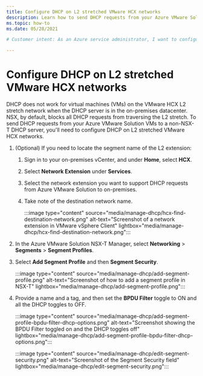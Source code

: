 ```yaml
---
title: Configure DHCP on L2 stretched VMware HCX networks
description: Learn how to send DHCP requests from your Azure VMware Solution VMs to a non-NSX-T DHCP server.
ms.topic: how-to
ms.date: 05/28/2021

# Customer intent: As an Azure service administrator, I want to configure DHCP on L2 stretched VMware HCX networks to send DHCP requests from my Azure VMware Solution VMs to a non-NSX-T DHCP server. 

---
```


# Configure DHCP on L2 stretched VMware HCX networks

DHCP does not work for virtual machines (VMs) on the VMware HCX L2 stretch network when the DHCP server is in the on-premises datacenter.  NSX, by default, blocks all DHCP requests from traversing the L2 stretch. To send DHCP requests from your Azure VMware Solution VMs to a non-NSX-T DHCP server, you'll need to configure DHCP on L2 stretched VMware HCX networks.

1. (Optional) If you need to locate the segment name of the L2 extension:

   1. Sign in to your on-premises vCenter, and under **Home**, select **HCX**.

   1. Select **Network Extension** under **Services**.

   1. Select the network extension you want to support DHCP requests from Azure VMware Solution to on-premises.

   1. Take note of the destination network name.

      :::image type="content" source="media/manage-dhcp/hcx-find-destination-network.png" alt-text="Screenshot of a network extension in VMware vSphere Client" lightbox="media/manage-dhcp/hcx-find-destination-network.png":::

1. In the Azure VMware Solution NSX-T Manager, select **Networking** > **Segments** > **Segment Profiles**.

1. Select **Add Segment Profile** and then **Segment Security**.

   :::image type="content" source="media/manage-dhcp/add-segment-profile.png" alt-text="Screenshot of how to add a segment profile in NSX-T" lightbox="media/manage-dhcp/add-segment-profile.png":::
1. Provide a name and a tag, and then set the **BPDU Filter** toggle to ON and all the DHCP toggles to OFF.

   :::image type="content" source="media/manage-dhcp/add-segment-profile-bpdu-filter-dhcp-options.png" alt-text="Screenshot showing the BPDU Filter toggled on and the DHCP toggles off" lightbox="media/manage-dhcp/add-segment-profile-bpdu-filter-dhcp-options.png":::
	
   :::image type="content" source="media/manage-dhcp/edit-segment-security.png" alt-text="Screenshot of the Segment Security field" lightbox="media/manage-dhcp/edit-segment-security.png":::